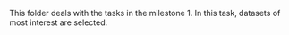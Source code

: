 This folder deals with the tasks in the milestone 1. In this task, datasets of most interest are selected. 